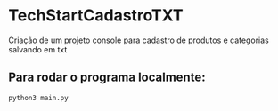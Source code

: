 # TechStartCadastroTXT
Criação de um projeto console para cadastro de produtos e categorias salvando em txt

## Para rodar o programa localmente:
    python3 main.py
